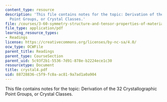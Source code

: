 ```yaml
---
content_type: resource
description: 'This file contains notes for the topic: Derivation of the 32 Crystallographic
  Point Groups, or Crystal Classes.'
file: /courses/3-60-symmetry-structure-and-tensor-properties-of-materials-fall-2005/88728836c5f9fc0aac819a7ad1a0a904_crystal4.pdf
file_type: application/pdf
learning_resource_types:
- Readings
license: https://creativecommons.org/licenses/by-nc-sa/4.0/
ocw_type: OCWFile
parent_title: Readings
parent_type: CourseSection
parent_uid: 5c93f2b1-5536-7d91-878e-b2224ece1c30
resourcetype: Document
title: crystal4.pdf
uid: 88728836-c5f9-fc0a-ac81-9a7ad1a0a904
---
```

This file contains notes for the topic: Derivation of the 32 Crystallographic Point Groups, or Crystal Classes.
